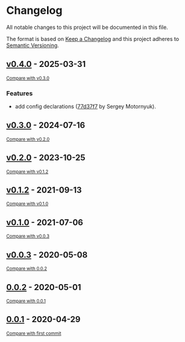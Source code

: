# Changelog

All notable changes to this project will be documented in this file.

The format is based on [Keep a Changelog](http://keepachangelog.com/en/1.0.0/)
and this project adheres to [Semantic Versioning](http://semver.org/spec/v2.0.0.html).

<!-- insertion marker -->
## [v0.4.0](https://github.com/DataShades/ckanext-create_typed_package/releases/tag/v0.4.0) - 2025-03-31

<small>[Compare with v0.3.0](https://github.com/DataShades/ckanext-create_typed_package/compare/v0.3.0...v0.4.0)</small>

### Features

- add config declarations ([77d37f7](https://github.com/DataShades/ckanext-create_typed_package/commit/77d37f7eb08d06a3a7e523a1006df6ec267db691) by Sergey Motornyuk).

## [v0.3.0](https://github.com/DataShades/ckanext-create_typed_package/releases/tag/v0.3.0) - 2024-07-16

<small>[Compare with v0.2.0](https://github.com/DataShades/ckanext-create_typed_package/compare/v0.2.0...v0.3.0)</small>

## [v0.2.0](https://github.com/DataShades/ckanext-create_typed_package/releases/tag/v0.2.0) - 2023-10-25

<small>[Compare with v0.1.2](https://github.com/DataShades/ckanext-create_typed_package/compare/v0.1.2...v0.2.0)</small>

## [v0.1.2](https://github.com/DataShades/ckanext-create_typed_package/releases/tag/v0.1.2) - 2021-09-13

<small>[Compare with v0.1.0](https://github.com/DataShades/ckanext-create_typed_package/compare/v0.1.0...v0.1.2)</small>

## [v0.1.0](https://github.com/DataShades/ckanext-create_typed_package/releases/tag/v0.1.0) - 2021-07-06

<small>[Compare with v0.0.3](https://github.com/DataShades/ckanext-create_typed_package/compare/v0.0.3...v0.1.0)</small>

## [v0.0.3](https://github.com/DataShades/ckanext-create_typed_package/releases/tag/v0.0.3) - 2020-05-08

<small>[Compare with 0.0.2](https://github.com/DataShades/ckanext-create_typed_package/compare/0.0.2...v0.0.3)</small>

## [0.0.2](https://github.com/DataShades/ckanext-create_typed_package/releases/tag/0.0.2) - 2020-05-01

<small>[Compare with 0.0.1](https://github.com/DataShades/ckanext-create_typed_package/compare/0.0.1...0.0.2)</small>

## [0.0.1](https://github.com/DataShades/ckanext-create_typed_package/releases/tag/0.0.1) - 2020-04-29

<small>[Compare with first commit](https://github.com/DataShades/ckanext-create_typed_package/compare/6bfaeeb91a5d0853cf93f11df82f2490535598fa...0.0.1)</small>

